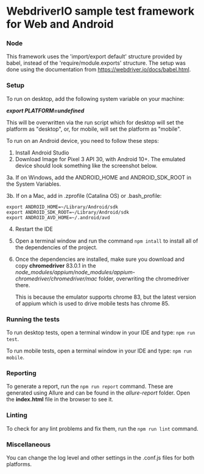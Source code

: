 # WebdriverIO sample test framework for Web and Android

### Node

This framework uses the 'import/export default' structure provided by babel, instead of the 'require/module.exports' structure.
The setup was done using the documentation from https://webdriver.io/docs/babel.html.

### Setup

To run on desktop, add the following system variable on your machine:

_**export PLATFORM=undefined**_

This will be overwritten via the run script which for desktop will set the platform as "desktop", or, for mobile, will set the platform as "mobile".

To run on an Android device, you need to follow these steps:

1. Install Android Studio
2. Download Image for Pixel 3 API 30, with Android 10+. The emulated device should look something like the screenshot below.

3a. If on Windows, add the ANDROID_HOME and ANDROID_SDK_ROOT in the System Variables.

3b. If on a Mac, add in .zprofile (Catalina OS) or .bash_profile:

    export ANDROID_HOME=~/Library/Android/sdk
    export ANDROID_SDK_ROOT=~/Library/Android/sdk
    export ANDROID_AVD_HOME=~/.android/avd

4. Restart the IDE

5. Open a terminal window and run the command `npm intall` to install all of the dependencies of the project.

6. Once the dependencies are installed, make sure you download and copy **chromedriver** 83.0.1 in the _node_modules/appium/node_modules/appium-chromedriver/chromedriver/mac_ folder, overwriting the chromedriver there.

    This is because the emulator supports chrome 83, but the latest version of appium which is used to drive mobile tests has chrome 85.

### Running the tests

To run desktop tests, open a terminal window in your IDE and type: `npm run test`.

To run mobile tests, open a terminal window in your IDE and type: `npm run mobile`.

### Reporting

To generate a report, run the `npm run report` command. These are generated using Allure and can be found in the _allure-report_ folder. Open the **index.html** file in the browser to see it.

### Linting

To check for any lint problems and fix them, run the `npm run lint` command.

### Miscellaneous

You can change the log level and other settings in the .conf.js files for both platforms.
